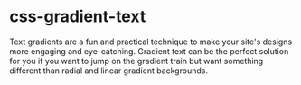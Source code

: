 # css-gradient-text


Text gradients are a fun and practical technique to make your site's designs more engaging and eye-catching. Gradient text can be the perfect solution for you if you want to jump on the gradient train but want something different than radial and linear gradient backgrounds.
